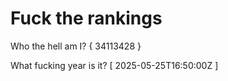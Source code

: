 # Fuck the rankings

Who the hell am I?
{ 34113428 }

What fucking year is it?
[ 2025-05-25T16:50:00Z ]
